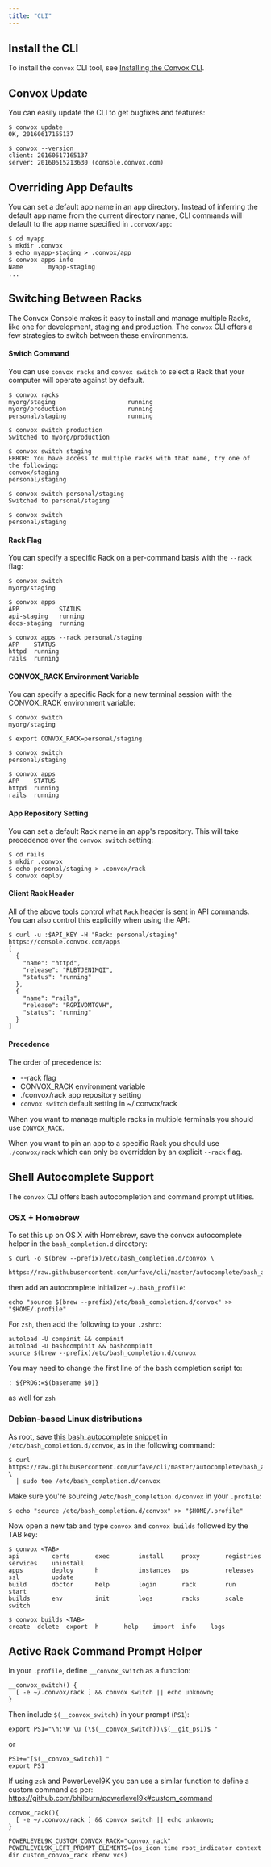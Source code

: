 ```yaml
---
title: "CLI"
---
```


## Install the CLI

To install the `convox` CLI tool, see [Installing the Convox CLI](/docs/installation/).

## Convox Update

You can easily update the CLI to get bugfixes and features:

    $ convox update
    OK, 20160617165137

    $ convox --version
    client: 20160617165137
    server: 20160615213630 (console.convox.com)

## Overriding App Defaults

You can set a default app name in an app directory. Instead of inferring the default app name from the current directory name, CLI commands will default to the app name specified in `.convox/app`:

    $ cd myapp
    $ mkdir .convox
    $ echo myapp-staging > .convox/app
    $ convox apps info
    Name       myapp-staging
    ...

## Switching Between Racks

The Convox Console makes it easy to install and manage multiple Racks, like one for development, staging and production. The `convox` CLI offers a few strategies to switch between these environments.

#### Switch Command

You can use `convox racks` and `convox switch` to select a Rack that your computer will operate against by default.

    $ convox racks
    myorg/staging                    running    
    myorg/production                 running    
    personal/staging                 running

    $ convox switch production
    Switched to myorg/production

    $ convox switch staging
    ERROR: You have access to multiple racks with that name, try one of the following:
    convox/staging
    personal/staging

    $ convox switch personal/staging
    Switched to personal/staging

    $ convox switch
    personal/staging

#### Rack Flag

You can specify a specific Rack on a per-command basis with the `--rack` flag:

    $ convox switch
    myorg/staging

    $ convox apps
    APP           STATUS 
    api-staging   running
    docs-staging  running

    $ convox apps --rack personal/staging
    APP    STATUS 
    httpd  running
    rails  running

#### CONVOX_RACK Environment Variable 

You can specify a specific Rack for a new terminal session with the CONVOX_RACK environment variable:

    $ convox switch
    myorg/staging

    $ export CONVOX_RACK=personal/staging

    $ convox switch
    personal/staging

    $ convox apps
    APP    STATUS 
    httpd  running
    rails  running

#### App Repository Setting

You can set a default Rack name in an app's repository. This will take precedence over the `convox switch` setting:

    $ cd rails
    $ mkdir .convox
    $ echo personal/staging > .convox/rack
    $ convox deploy

#### Client Rack Header

All of the above tools control what `Rack` header is sent in API commands. You can also control this explicitly when using the API:

    $ curl -u :$API_KEY -H "Rack: personal/staging" https://console.convox.com/apps
    [
      {
        "name": "httpd",
        "release": "RLBTJENIMQI",
        "status": "running"
      },
      {
        "name": "rails",
        "release": "RGPIVDMTGVH",
        "status": "running"
      }
    ]

#### Precedence

The order of precedence is:

* --rack flag
* CONVOX_RACK environment variable
* ./convox/rack app repository setting
* `convox switch` default setting in ~/.convox/rack

When you want to manage multiple racks in multiple terminals you should use `CONVOX_RACK`.

When you want to pin an app to a specific Rack you should use `./convox/rack` which can only be overridden by an explicit `--rack` flag.

## Shell Autocomplete Support

The `convox` CLI offers bash autocompletion and command prompt utilities.

### OSX + Homebrew

To set this up on OS X with Homebrew, save the convox autocomplete helper in the `bash_completion.d` directory:

    $ curl -o $(brew --prefix)/etc/bash_completion.d/convox \
      https://raw.githubusercontent.com/urfave/cli/master/autocomplete/bash_autocomplete

then add an autocomplete initializer `~/.bash_profile`:

    echo "source $(brew --prefix)/etc/bash_completion.d/convox" >> "$HOME/.profile"
    
For `zsh`, then add the following to your `.zshrc`:

    autoload -U compinit && compinit
    autoload -U bashcompinit && bashcompinit
    source $(brew --prefix)/etc/bash_completion.d/convox
    
You may need to change the first line of the bash completion script to:

    : ${PROG:=$(basename $0)}

as well for `zsh` 

### Debian-based Linux distributions

As root, save [this bash_autocomplete snippet](https://raw.githubusercontent.com/urfave/cli/master/autocomplete/bash_autocomplete) in `/etc/bash_completion.d/convox`, as in the following command:

    $ curl https://raw.githubusercontent.com/urfave/cli/master/autocomplete/bash_autocomplete \
      | sudo tee /etc/bash_completion.d/convox

Make sure you're sourcing `/etc/bash_completion.d/convox` in your `.profile`:

    $ echo "source /etc/bash_completion.d/convox" >> "$HOME/.profile"

Now open a new tab and type `convox` and `convox builds` followed by the TAB key:
 
    $ convox <TAB>
    api         certs       exec        install     proxy       registries  services    uninstall
    apps        deploy      h           instances   ps          releases    ssl         update
    build       doctor      help        login       rack        run         start       
    builds      env         init        logs        racks       scale       switch      

    $ convox builds <TAB>
    create  delete  export  h       help    import  info    logs    

## Active Rack Command Prompt Helper

In your `.profile`, define `__convox_switch` as a function:

    __convox_switch() {
      [ -e ~/.convox/rack ] && convox switch || echo unknown;
    }

Then include `$(__convox_switch)` in your prompt (`PS1`):

    export PS1="\h:\W \u (\$(__convox_switch))\$(__git_ps1)$ "

or

    PS1+="[$(__convox_switch)] "
    export PS1

If using `zsh` and PowerLevel9K you can use a similar function to define a custom command as per: https://github.com/bhilburn/powerlevel9k#custom_command

    convox_rack(){
      [ -e ~/.convox/rack ] && convox switch || echo unknown;
    }

    POWERLEVEL9K_CUSTOM_CONVOX_RACK="convox_rack"
    POWERLEVEL9K_LEFT_PROMPT_ELEMENTS=(os_icon time root_indicator context dir custom_convox_rack rbenv vcs)

